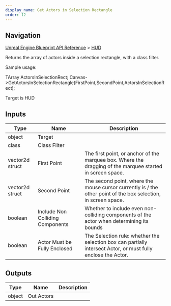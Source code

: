 ```yaml
---
display_name: Get Actors in Selection Rectangle
order: 12
---
```

## Navigation

[Unreal Engine Blueprint API Reference](https://dev.epicgames.com/documentation/en-us/unreal-engine/BlueprintAPI) > [HUD](https://dev.epicgames.com/documentation/en-us/unreal-engine/BlueprintAPI/HUD)

Returns the array of actors inside a selection rectangle, with a class filter.

Sample usage:

TArray ActorsInSelectionRect;
Canvas->GetActorsInSelectionRectangle(FirstPoint,SecondPoint,ActorsInSelectionRect);

Target is HUD

## Inputs

| Type | Name | Description |
| --- | --- | --- |
| object | Target |  |
| class | Class Filter |  |
| vector2d struct | First Point | The first point, or anchor of the marquee box. Where the dragging of the marquee started in screen space. |
| vector2d struct | Second Point | The second point, where the mouse cursor currently is / the other point of the box selection, in screen space. |
| boolean | Include Non Colliding Components | Whether to include even non-colliding components of the actor when determining its bounds |
| boolean | Actor Must be Fully Enclosed | The Selection rule: whether the selection box can partially intersect Actor, or must fully enclose the Actor. |

## Outputs

| Type | Name | Description |
| --- | --- | --- |
| object | Out Actors |  |
